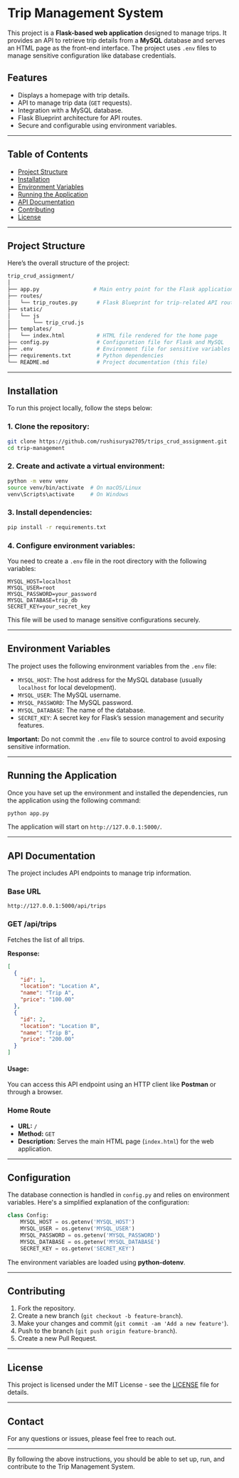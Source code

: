 # Trip Management System

This project is a **Flask-based web application** designed to manage trips. It provides an API to retrieve trip details from a **MySQL** database and serves an HTML page as the front-end interface. The project uses `.env` files to manage sensitive configuration like database credentials.

## Features

- Displays a homepage with trip details.
- API to manage trip data (`GET` requests).
- Integration with a MySQL database.
- Flask Blueprint architecture for API routes.
- Secure and configurable using environment variables.

---

## Table of Contents

- [Project Structure](#project-structure)
- [Installation](#installation)
- [Environment Variables](#environment-variables)
- [Running the Application](#running-the-application)
- [API Documentation](#api-documentation)
- [Contributing](#contributing)
- [License](#license)

---

## Project Structure

Here’s the overall structure of the project:

```bash
trip_crud_assignment/
│
├── app.py                 # Main entry point for the Flask application
├── routes/
│   └── trip_routes.py      # Flask Blueprint for trip-related API routes
├── static/
│   └── js
│       └── trip_crud.js
├── templates/
│   └── index.html          # HTML file rendered for the home page
├── config.py               # Configuration file for Flask and MySQL
├── .env                    # Environment file for sensitive variables
├── requirements.txt        # Python dependencies
└── README.md               # Project documentation (this file)
```

---

## Installation

To run this project locally, follow the steps below:

### 1. Clone the repository:

```bash
git clone https://github.com/rushisurya2705/trips_crud_assignment.git
cd trip-management
```

### 2. Create and activate a virtual environment:

```bash
python -m venv venv
source venv/bin/activate  # On macOS/Linux
venv\Scripts\activate     # On Windows
```

### 3. Install dependencies:

```bash
pip install -r requirements.txt
```

### 4. Configure environment variables:

You need to create a `.env` file in the root directory with the following variables:

```
MYSQL_HOST=localhost
MYSQL_USER=root
MYSQL_PASSWORD=your_password
MYSQL_DATABASE=trip_db
SECRET_KEY=your_secret_key
```

This file will be used to manage sensitive configurations securely.

---

## Environment Variables

The project uses the following environment variables from the `.env` file:

- `MYSQL_HOST`: The host address for the MySQL database (usually `localhost` for local development).
- `MYSQL_USER`: The MySQL username.
- `MYSQL_PASSWORD`: The MySQL password.
- `MYSQL_DATABASE`: The name of the database.
- `SECRET_KEY`: A secret key for Flask’s session management and security features.

**Important:** Do not commit the `.env` file to source control to avoid exposing sensitive information.

---

## Running the Application

Once you have set up the environment and installed the dependencies, run the application using the following command:

```bash
python app.py
```

The application will start on `http://127.0.0.1:5000/`.

---

## API Documentation

The project includes API endpoints to manage trip information.

### Base URL

```
http://127.0.0.1:5000/api/trips
```

### **GET /api/trips**

Fetches the list of all trips.

**Response:**

```json
[
  {
    "id": 1,
    "location": "Location A",
    "name": "Trip A",
    "price": "100.00"
  },
  {
    "id": 2,
    "location": "Location B",
    "name": "Trip B",
    "price": "200.00"
  }
]
```

#### Usage:

You can access this API endpoint using an HTTP client like **Postman** or through a browser.

### **Home Route**

- **URL:** `/`
- **Method:** `GET`
- **Description:** Serves the main HTML page (`index.html`) for the web application.

---

## Configuration

The database connection is handled in `config.py` and relies on environment variables. Here's a simplified explanation of the configuration:

```python
class Config:
    MYSQL_HOST = os.getenv('MYSQL_HOST')
    MYSQL_USER = os.getenv('MYSQL_USER')
    MYSQL_PASSWORD = os.getenv('MYSQL_PASSWORD')
    MYSQL_DATABASE = os.getenv('MYSQL_DATABASE')
    SECRET_KEY = os.getenv('SECRET_KEY')
```

The environment variables are loaded using **python-dotenv**.

---

## Contributing

1. Fork the repository.
2. Create a new branch (`git checkout -b feature-branch`).
3. Make your changes and commit (`git commit -am 'Add a new feature'`).
4. Push to the branch (`git push origin feature-branch`).
5. Create a new Pull Request.

---

## License

This project is licensed under the MIT License - see the [LICENSE](LICENSE) file for details.

---

## Contact

For any questions or issues, please feel free to reach out.

---

By following the above instructions, you should be able to set up, run, and contribute to the Trip Management System.
